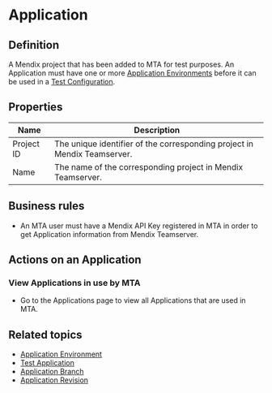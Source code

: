 # Application

## Definition

A Mendix project that has been added to MTA for test purposes. An Application must have one or more [Application Environments](application-environment) before it can be used in a [Test Configuration](test-configuration).

## Properties
| Name | Description |
| ----------- | ----------- |
| Project ID | The unique identifier of the corresponding project in Mendix Teamserver. |
| Name | The name of the corresponding project in Mendix Teamserver. |

## Business rules
- An MTA user must have a Mendix API Key registered in MTA in order to get Application information from Mendix Teamserver.

## Actions on an Application

### View Applications in use by MTA
- Go to the Applications page to view all Applications that are used in MTA.

## Related topics
- [Application Environment](application-environment)
- [Test Application](test-application)
- [Application Branch](application-branch)
- [Application Revision](application-revision)
